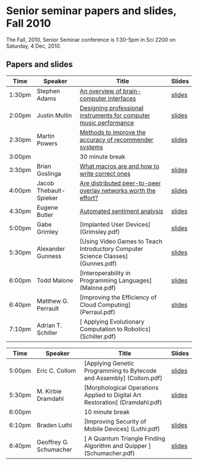 # Senior seminar papers and slides, Fall 2010

The Fall, 2010, Senior Seminar conference is 1:30-5pm in Sci 2200 on Saturday, 4 Dec, 2010.

## Papers and slides

| Time | Speaker  | Title       | Slides  |
| -----|----------|-------------|---------|
| 1:30pm | Stephen Adams | [An overview of brain-computer interfaces](adams.pdf) | [slides](adams-slides.pdf) |
| 2:00pm | Justin Mullin | [Designing professional instruments for computer music performance](mullin.pdf) | [slides](mullin-slides.pdf) |
| 2:30pm | Martin Powers | [Methods to improve the accuracy of recommender systems](powers.pdf) | [slides](powers-slides.pdf) |
| 3:00pm | | 30 minute break 
| 3:30pm | Brian Goslinga | [What macros are and how to write correct ones](goslinga.pdf) | [slides](goslinga-slides.pdf) |
| 4:00pm | Jacob Thebault-Spieker | [Are distributed peer-to-peer overlay networks worth the effort?](thebault-spieker.pdf) | [slides](thebault-spieker-slides.pdf) |
| 4:30pm | Eugene Butler | [Automated sentiment analysis](butler.pdf) | [slides](butler-slides.pdf) |
|5:00pm| 	Gabe Grimley| 	[Implanted User Devices] 	(Grimsley.pdf) | [slides](Grimsley-slides.pdf) |
|5:30pm |	Alexander Gunness| 	[Using Video Games to Teach Introductory Computer Science Classes] 	(Gunnes.pdf) | [slides](Gunness-slides.pdf) |
|6:00pm |	Todd Malone| 	[Interoperability in Programming Languages] 	(Malone.pdf) | [slides](Malone-slides.pdf)|
|6:40pm| 	Matthew G. Perrault| 	[Improving the Efficiency of Cloud Computing] (Perraul.pdf) | [slides](Perrsult-slides.pdf) |
|7:10pm| 	Adrian T. Schiller| [	Applying Evolutionary Computation to Robotics] (Schiller.pdf)| 

| Time | Speaker  | Title       | Slides  |
| -----|----------|-------------|---------|
|5:00pm| 	Eric C. Collom |	[Applying Genetic Programming to Bytecode and Assembly] 		(Collom.pdf) | [slides](Collom-slides.pdf)|
|5:30pm| 	M. Kirbie Dramdahl| 	[Morphological Operations Applied to Digital Art Restoration] (Dramdahl.pdf) | [slides](Dramdahl-slides.pdf)|
|6:00pm ||	10 minute break 	  	 
|6:10pm| 	Braden Luthi| 	[Improving Security of Mobile Devices] 	(Luthi.pdf) | [slides](Luthi-slides.pdf)|
|6:40pm| 	Geoffrey G. Schumacher| [	A Quantum Triangle Finding Algorithm and Quipper 	]	(Schumacher.pdf) | [slides](Schumacher-slides.pdf)|
